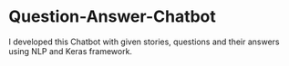 # Question-Answer-Chatbot
I developed this Chatbot with given stories, questions and their answers using NLP and Keras framework.
